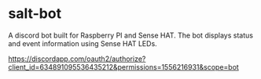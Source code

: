# salt-bot
A discord bot built for Raspberry PI and Sense HAT. The bot displays status and event information using Sense HAT LEDs. 

https://discordapp.com/oauth2/authorize?client_id=634891095536435212&permissions=1556216931&scope=bot
